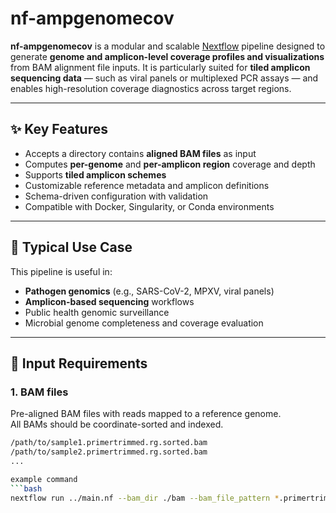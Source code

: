 # nf-ampgenomecov

**nf-ampgenomecov** is a modular and scalable [Nextflow](https://www.nextflow.io/) pipeline designed to generate **genome and amplicon-level coverage profiles and visualizations** from BAM alignment file inputs.  It is particularly suited for **tiled amplicon sequencing data** — such as viral panels or multiplexed PCR assays — and enables high-resolution coverage diagnostics across target regions.

---

## ✨ Key Features

- Accepts a directory contains **aligned BAM files** as input
- Computes **per-genome** and **per-amplicon region** coverage and depth
- Supports **tiled amplicon schemes**
- Customizable reference metadata and amplicon definitions
- Schema-driven configuration with validation
- Compatible with Docker, Singularity, or Conda environments

---

## 🧬 Typical Use Case

This pipeline is useful in:
- **Pathogen genomics** (e.g., SARS-CoV-2, MPXV, viral panels)
- **Amplicon-based sequencing** workflows
- Public health genomic surveillance
- Microbial genome completeness and coverage evaluation

---

## 🧾 Input Requirements

### 1. **BAM files**  
Pre-aligned BAM files with reads mapped to a reference genome.  
All BAMs should be coordinate-sorted and indexed.

```bash
/path/to/sample1.primertrimmed.rg.sorted.bam
/path/to/sample2.primertrimmed.rg.sorted.bam
...

example command
```bash
nextflow run ../main.nf --bam_dir ./bam --bam_file_pattern *.primertrimmed*.bam -profile singularity --outdir results/ --input bam --ref reference/reference.fasta --primer_bed bed/amplicon.bed 
```
